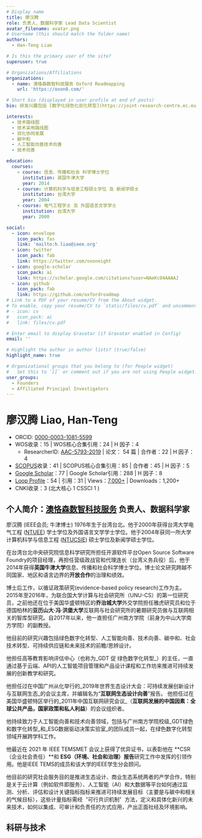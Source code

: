 ```yaml
---
# Display name
title: 廖汉腾
role: 负责人、数据科学家 Lead Data Scientist
avatar_filename: avatar.png
# Username (this should match the folder name)
authors:
  - Han-Teng Liao

# Is this the primary user of the site?
superuser: true

# Organizations/Affiliations
organizations:
  - name: 澳恪森数智科技服务 Oxford Roadmapping 
    url: 'https://oxon8.com/'

# Short bio (displayed in user profile at end of posts)
bio: 研发兴趣包括 [数字化绿色化双化转型](https://joint-research-centre.ec.europa.eu/jrc-news/twin-green-digital-transition-how-sustainable-digital-technologies-could-enable-carbon-neutral-eu-2022-06-29_en)﹑[碳中和](https://www.frontiersin.org/articles/10.3389/fenvs.2023.1119011/abstract) 数智平台﹑及 [人工智能科技向善](https://aiforgood.itu.int/)。     My research interests include [twin green digital transition](https://joint-research-centre.ec.europa.eu/jrc-news/twin-green-digital-transition-how-sustainable-digital-technologies-could-enable-carbon-neutral-eu-2022-06-29_en), [carbon neutrality](https://www.frontiersin.org/articles/10.3389/fenvs.2023.1119011/abstract), and [Artificial Intelligence for Good](https://aiforgood.itu.int/).

interests:
  - 技术路线图
  - 技术采用路线图
  - 双化协同发展
  - 碳中和
  - 人工智能向善技术向善
  - 技术向善

education:
  courses:
    - course: 信息、传播和社会 科学博士学位
      institution: 英国牛津大学
      year: 2014
    - course: 计算机科学与信息工程硕士学位 及 新闻学硕士
      institution: 台湾大学
      year: 2004
    - course: 电气工程学士 及 外国语言文学学士
      institution: 台湾大学
      year: 2000

social:
  - icon: envelope
    icon_pack: fas
    link: 'mailto:h.liao@ieee.org'
  - icon: twitter
    icon_pack: fab
    link: https://twitter.com/oxoneight
  - icon: google-scholar
    icon_pack: ai
    link: https://scholar.google.com/citations?user=NAeKcO4AAAAJ
  - icon: github
    icon_pack: fab
    link: https://github.com/oxfordroadmap
# Link to a PDF of your resume/CV from the About widget.
# To enable, copy your resume/CV to `static/files/cv.pdf` and uncomment the lines below.
# - icon: cv
#   icon_pack: ai
#   link: files/cv.pdf

# Enter email to display Gravatar (if Gravatar enabled in Config)
email: ''

# Highlight the author in author lists? (true/false)
highlight_name: true

# Organizational groups that you belong to (for People widget)
#   Set this to `[]` or comment out if you are not using People widget.
user_groups:
  - Founders
  - Affiliated Principal Investigators
---
```


# 廖汉腾  Liao, Han-Teng 
* ORCID: [0000-0003-1081-5599](https://orcid.org/0000-0003-1081-5599)
* WOS收录：15  |  WOS核心合集引用：24  |  H 因子：4
	* ResearcherID: [AAC-5793-2019](https://www.webofscience.com/wos/author/rid/AAC-5793-2019)  |  论文： 54 篇 |  合作者：22  |  H 因子：4
* [SCOPUS](https://www.scopus.com/authid/detail.uri?authorId=57193528319)收录：41  |  SCOPUS核心合集引用：85  |  合作者：45  |  H 因子：5 
* [Google Scholar](https://scholar.google.com/citations?user=NAeKcO4AAAAJ)：77  |  Google Scholar引用：288   |  H 因子：8
* [Loop Profile](https://loop.frontiersin.org/people/1440943/overview)：54 |  引用：31  |  Views：[7,000+](https://loop.frontiersin.org/people/1440943/impact)    |  Downloads：1,200+ 
* CNKI收录：3  (北大核心 1 CSSCI 1 )

## 个人简介：[澳恪森数智科技服务](https://oxon8.com/) 负责人、数据科学家

廖汉腾 (IEEE会员; 牛津博士) 1976年生于台湾台北。他于2000年获得台湾大学电气工程 ([NTUEE](https://web.ee.ntu.edu.tw/eng/about1.php)) 学士学位及外国语言文学学士学位。他于2004年获同一所大学计算机科学与信息工程 ([NTUCSIE](https://www.csie.ntu.edu.tw/)) 硕士学位及新闻学硕士学位。

在台湾台北中央研究院信息科学研究所担任开源软件平台Open Source Software Foundry的项目经理，再担任营级政战官和代理连长（台湾义务兵役）后，他于2014年获得**英国牛津大学**信息、传播和社会科学博士学位。博士论文研究跨越不同国家、地区和语言边界的**开放合作**的治理和绩效。

博士后工作，以循证政策研究(evidence-based policy research)工作为主。2015年至2016年，为联合国大学计算与社会研究所（UNU-CS）的第一位研究员，之前他还在位于美国华盛顿特区的**乔治城大学**外交学院担任雅虎研究员和位于德国柏林的**亚历山大·冯·洪堡大学**互联网与社会研究所的暑期研究员做与互联网相关的智库型研究。自2017年以来，他一直担任广州南方学院（前身为中山大学南方学院）的副教授。

他目前的研究兴趣包括绿色数字化转型、人工智能向善、技术向善、碳中和、社会技术转型、可持续供应链和未来技术的前瞻/思辨设计。

他担任高等教育影响评估中心（也称为_GDT 促 绿色数字化转型_）的主任，一直通过基于云端、API的人工智能项目管理和产品设计课程和工作坊来推进可持续发展的创新教学和研究。

他担任过在中国广州从化举行的_2019年世界生态设计大会：可持续发展创新设计与互联网生态_的会议主席，并编辑名为“**互联网生态设计向善**”报告。 他担任过在美国华盛顿特区举行的_2011年中国互联网研究会议_（**互联网发展的中国因素：全球公共产品，国家政策和私人利益**）的会议组织者。

他持续致力于人工智能向善和技术向善领域，包括与广州南方学院校级_GDT绿色和数字化转型_和_ESG数据驱动决策实验室_的团队成员一起，在绿色数字化转型领域开展跨学科工作。

他最近在 2021 年 IEEE TEMSMET 会议上获得了优异证书，以表彰他在 **CSR（企业社会责任）**和 **ESG（环境、社会和治理）报告**研究工作中发挥的引领作用。他是IEEE TEMS的成员和该大学的IEEE学生分会顾问。

他目前的研究社会服务目的是推进生态设计、商业生态系统两者的产学合作，特别是关于云计算（例如软件即服务）、人工智能（AI）和大数据等平台如何通过监测、分析、评估和设计关键指标指标来推进可持续发展目标（主要是与碳中和相关的气候目标），这些计量指标需经〝可行共识机制〞方法，定义和具体化新兴的未来技术，如何以集成、可审计和负责任的方式应用，产出正面社经及环境影响。

## 科研与技术